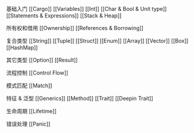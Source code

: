 基础入门
[[Cargo]]
[[Variables]]
[[Int]]
[[Char & Bool & Unit type]]
[[Statements & Expressions]]
[[Stack & Heap]]

所有权和借用
[[Ownership]]
[[References & Borrowing]]

复合类型
[[String]]
[[Tuple]]
[[Struct]]
[[Enum]]
[[Array]]
[[Vector]]
[[Box]]
[[HashMap]]

其它类型
[[Option]]
[[Result]]

流程控制
[[Control Flow]]

模式匹配
[[Match]]

特征 & 泛型
[[Generics]]
[[Method]]
[[Trait]]
[[Deepin Trait]]

生命周期
[[Lifetime]]

错误处理
[[Panic]]
